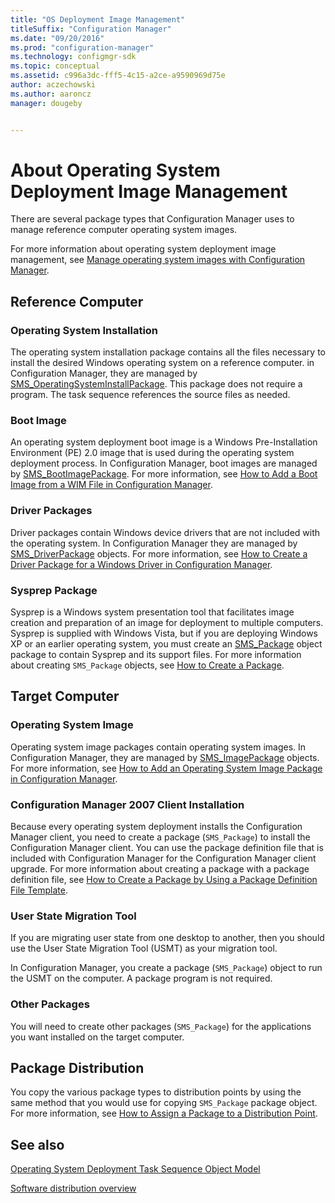 ```yaml
---
title: "OS Deployment Image Management"
titleSuffix: "Configuration Manager"
ms.date: "09/20/2016"
ms.prod: "configuration-manager"
ms.technology: configmgr-sdk
ms.topic: conceptual
ms.assetid: c996a3dc-fff5-4c15-a2ce-a9590969d75e
author: aczechowski
ms.author: aaroncz
manager: dougeby


---
```

# About Operating System Deployment Image Management
There are several package types that Configuration Manager uses to manage reference computer operating system images.  

 For more information about operating system deployment image management, see [Manage operating system images with Configuration Manager](../../osd/get-started/manage-operating-system-images.md).  

## Reference Computer  

### Operating System Installation  
 The operating system installation package contains all the files necessary to install the desired Windows operating system on a reference computer. in Configuration Manager, they are managed by [SMS_OperatingSystemInstallPackage](../../develop/reference/osd/sms_operatingsysteminstallpackage-server-wmi-class.md). This package does not require a program. The task sequence references the source files as needed.  

### Boot Image  
 An operating system deployment boot image is a Windows Pre-Installation Environment (PE) 2.0 image that is used during the operating system deployment process. In Configuration Manager, boot images are managed by [SMS_BootImagePackage](../../develop/reference/osd/sms_bootimagepackage-server-wmi-class.md). For more information, see [How to Add a Boot Image from a WIM File in Configuration Manager](../../develop/osd/how-to-add-a-boot-image-from-a-wim-file.md).  

### Driver Packages  
 Driver packages contain Windows device drivers that are not included with the operating system. In Configuration Manager they are managed by [SMS_DriverPackage](../../develop/reference/osd/sms_driverpackage-server-wmi-class.md) objects. For more information, see [How to Create a Driver Package for a Windows Driver in Configuration Manager](../../develop/osd/how-to-create-a-driver-package-for-a-windows-driver.md).  

### Sysprep Package  
 Sysprep is a Windows system presentation tool that facilitates image creation and preparation of an image for deployment to multiple computers. Sysprep is supplied with Windows Vista, but if you are deploying Windows XP or an earlier operating system, you must create an [SMS_Package](../../develop/reference/core/servers/configure/sms_package-server-wmi-class.md) object package to contain Sysprep and its support files. For more information about creating `SMS_Package` objects, see [How to Create a Package](../../develop/core/servers/configure/how-to-create-a-package.md).

## Target Computer  

### Operating System Image  
 Operating system image packages contain operating system images. In Configuration Manager, they are managed by [SMS_ImagePackage](../../develop/reference/osd/sms_imagepackage-server-wmi-class.md) objects. For more information, see [How to Add an Operating System Image Package in Configuration Manager](../../develop/osd/how-to-add-an-operating-system-image-package-in-configuration-manager.md).  

### Configuration Manager 2007 Client Installation  
 Because every operating system deployment installs the Configuration Manager client, you need to create a package (`SMS_Package`) to install the Configuration Manager client. You can use the package definition file that is included with Configuration Manager for the Configuration Manager client upgrade. For more information about creating a package with a package definition file, see [How to Create a Package by Using a Package Definition File Template](../../develop/core/servers/configure/how-to-create-a-package-by-using-a-package-definition-file-template.md).  

### User State Migration Tool  
 If you are migrating user state from one desktop to another, then you should use the User State Migration Tool (USMT) as your migration tool.  

 In Configuration Manager, you create a package (`SMS_Package`) object to run the USMT on the computer. A package program is not required.  

### Other Packages  
 You will need to create other packages (`SMS_Package`) for the applications you want installed on the target computer.  

## Package Distribution  
 You copy the various package types to distribution points by using the same method that you would use for copying `SMS_Package` package object. For more information, see [How to Assign a Package to a Distribution Point](../../develop/core/servers/configure/how-to-assign-a-package-to-a-distribution-point.md).  

## See also

[Operating System Deployment Task Sequence Object Model](operating-system-deployment-task-sequence-object-model.md)

[Software distribution overview](../core/servers/configure/software-distribution-overview.md)
